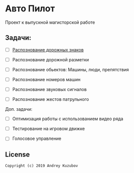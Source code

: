 # Авто Пилот 

Проект к выпускной магисторской работе


## Задачи:
* [ ] [Распознование дорожных знаков](RoadSign)
* [ ] Распознование дорожной разметки
* [ ] Распознование обьектов: Машины, люди, препятствия
* [ ] Распознование номеров машин
* [ ] Распознование звуковых сигналов
* [ ] Распознование жестов патрульного



 Доп. задачи:
* [ ] Оптимизация работы с использованием видео ряда
* [ ] Тестирование на игровом движке
* [ ] Голосовое управление


   
 ## License
```
Copyright (c) 2019 Andrey Kuzubov
```     
